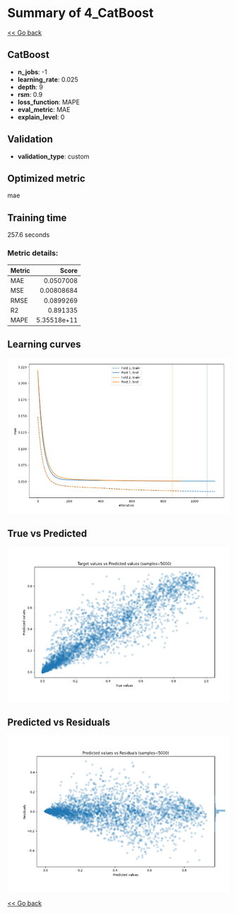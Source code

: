 # Summary of 4_CatBoost

[<< Go back](../README.md)


## CatBoost
- **n_jobs**: -1
- **learning_rate**: 0.025
- **depth**: 9
- **rsm**: 0.9
- **loss_function**: MAPE
- **eval_metric**: MAE
- **explain_level**: 0

## Validation
 - **validation_type**: custom

## Optimized metric
mae

## Training time

257.6 seconds

### Metric details:
| Metric   |       Score |
|:---------|------------:|
| MAE      | 0.0507008   |
| MSE      | 0.00808684  |
| RMSE     | 0.0899269   |
| R2       | 0.891335    |
| MAPE     | 5.35518e+11 |



## Learning curves
![Learning curves](learning_curves.png)
## True vs Predicted

![True vs Predicted](true_vs_predicted.png)


## Predicted vs Residuals

![Predicted vs Residuals](predicted_vs_residuals.png)



[<< Go back](../README.md)
